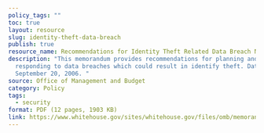 ```yaml
---
policy_tags: ""
toc: true
layout: resource
slug: identity-theft-data-breach
publish: true
resource_name: Recommendations for Identity Theft Related Data Breach Notification
description: "This memorandum provides recommendations for planning and
  responding to data breaches which could result in identify theft. Dated
  September 20, 2006. "
source: Office of Management and Budget
category: Policy
tags:
  - security
format: PDF (12 pages, 1903 KB)
link: https://www.whitehouse.gov/sites/whitehouse.gov/files/omb/memoranda/2006/task_force_theft_memo.pdf
---
```

